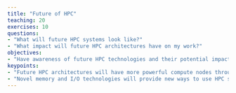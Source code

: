```yaml
---
title: "Future of HPC"
teaching: 20
exercises: 10
questions:
- "What will future HPC systems look like?"
- "What impact will future HPC architectures have on my work?"
objectives:
- "Have awareness of future HPC technologies and their potential impact on your work."
keypoints:
- "Future HPC architectures will have more powerful compute nodes through more cores and/or the use of accelerators."
- "Novel memory and I/O technologies will provide new ways to use HPC systems."
---
```


